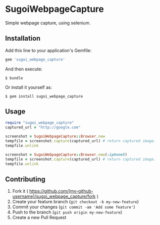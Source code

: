 # SugoiWebpageCapture
Simple webpage capture, using selenium.

## Installation

Add this line to your application's Gemfile:

```ruby
gem 'sugoi_webpage_capture'
```

And then execute:

    $ bundle

Or install it yourself as:

    $ gem install sugoi_webpage_capture

## Usage

```ruby
require "sugoi_webpage_capture"
captured_url = "http://google.com"

screenshot = SugoiWebpageCapture::Browser.new
tempfile = screenshot.capture(captured_url) # return captured image.
tempfile.unlink

screenshot = SugoiWebpageCapture::Browser.new(:iphone5)
tempfile = screenshot.capture(captured_url) # return captured image.
tempfile.unlink
```

## Contributing

1. Fork it ( https://github.com/[my-github-username]/sugoi_webpage_capture/fork )
2. Create your feature branch (`git checkout -b my-new-feature`)
3. Commit your changes (`git commit -am 'Add some feature'`)
4. Push to the branch (`git push origin my-new-feature`)
5. Create a new Pull Request
